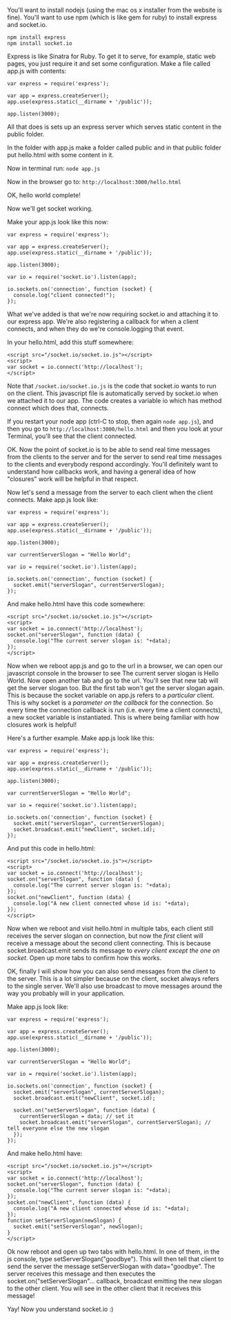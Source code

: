 You'll want to install nodejs (using the mac os x installer from the
website is fine). You'll want to use npm (which is like gem for ruby)
to install express and socket.io.

    npm install express
    npm install socket.io

Express is like Sinatra for Ruby. To get it to serve, for example,
static web pages, you just require it and set some configuration. Make
a file called app.js with contents:


    var express = require('express');

    var app = express.createServer();
    app.use(express.static(__dirname + '/public'));

    app.listen(3000);


All that does is sets up an express server which serves static content
in the public folder.

In the folder with app.js make a folder called public and in that
public folder put hello.html with some content in it.

Now in terminal run: `node app.js`

Now in the browser go to: `http://localhost:3000/hello.html`

OK, hello world complete!

Now we'll get socket working.

Make your app.js look like this now:


    var express = require('express');

    var app = express.createServer();
    app.use(express.static(__dirname + '/public'));

    app.listen(3000);

    var io = require('socket.io').listen(app);

    io.sockets.on('connection', function (socket) {
      console.log("client connected!");
    });


What we've added is that we're now requiring socket.io and attaching
it to our express app. We're also registering a callback for when a
client connects, and when they do we're console.logging that event.

In your hello.html, add this stuff somewhere:


    <script src="/socket.io/socket.io.js"></script>
    <script>
    var socket = io.connect('http://localhost');
    </script>


Note that `/socket.io/socket.io.js` is the code that socket.io wants to
run on the client. This javascript file is automatically served by
socket.io when we attached  it to our app. The code creates a variable
io which has method connect which does that, connects.

If you restart your node app (ctrl-C to stop, then again `node app.js`),
and then you go to `http://localhost:3000/hello.html` and then you look
at your Terminal, you'll see that the client connected.

OK. Now the point of socket.io is to be able to send real time
messages from the clients to the server and for the server to send
real time messages to the clients and everybody respond accordingly.
You'll definitely want to understand how callbacks work, and having a
general idea of how "closures" work will be helpful in that respect.

Now let's send a message from the server to each client when the
client connects. Make app.js look like:


    var express = require('express');

    var app = express.createServer();
    app.use(express.static(__dirname + '/public'));

    app.listen(3000);

    var currentServerSlogan = "Hello World";

    var io = require('socket.io').listen(app);

    io.sockets.on('connection', function (socket) {
      socket.emit("serverSlogan", currentServerSlogan);
    });


And make hello.html have this code somewhere:

    <script src="/socket.io/socket.io.js"></script>
    <script>
    var socket = io.connect('http://localhost');
    socket.on("serverSlogan", function (data) {
      console.log("The current server slogan is: "+data);
    });
    </script>


Now when we reboot app.js and go to the url in a browser, we can open
our javascript console in the browser to see The current server slogan
is Hello World. Now open another tab and go to the url. You'll see
that new tab will get the server slogan too. But the first tab won't
get the server slogan again. This is because the socket variable on
app.js refers to a *particular* client. This is why socket is a
*parameter on the callback* for the connection. So every time the
connection callback is run (i.e. every time a client connects), a new
socket variable is instantiated. This is where being familiar with how
closures work is helpful!

Here's a further example. Make app.js look like this:


    var express = require('express');

    var app = express.createServer();
    app.use(express.static(__dirname + '/public'));

    app.listen(3000);

    var currentServerSlogan = "Hello World";

    var io = require('socket.io').listen(app);

    io.sockets.on('connection', function (socket) {
      socket.emit("serverSlogan", currentServerSlogan);
      socket.broadcast.emit("newClient", socket.id);
    });


And put this code in hello.html:

    <script src="/socket.io/socket.io.js"></script>
    <script>
    var socket = io.connect('http://localhost');
    socket.on("serverSlogan", function (data) {
      console.log("The current server slogan is: "+data);
    });
    socket.on("newClient", function (data) {
      console.log("A new client connected whose id is: "+data);
    });
    </script>


Now when we reboot and visit hello.html in multiple tabs, each client
still receives the server slogan on connection, but now the *first*
client will receive a message about the second client connecting. This
is because socket.broadcast.emit sends its message to *every client
except the one on socket*. Open up more tabs to confirm how this
works.

OK, finally I will show how you can also send messages from the client
to the server. This is a lot simpler because on the client, socket
always refers to the single server. We'll also use broadcast to move
messages around the way you probably will in your application.

Make app.js look like:


    var express = require('express');

    var app = express.createServer();
    app.use(express.static(__dirname + '/public'));

    app.listen(3000);

    var currentServerSlogan = "Hello World";

    var io = require('socket.io').listen(app);

    io.sockets.on('connection', function (socket) {
      socket.emit("serverSlogan", currentServerSlogan);
      socket.broadcast.emit("newClient", socket.id);

      socket.on("setServerSlogan", function (data) {
        currentServerSlogan = data; // set it
        socket.broadcast.emit("serverSlogan", currentServerSlogan); // tell everyone else the new slogan
      });
    });


And make hello.html have:

    <script src="/socket.io/socket.io.js"></script>
    <script>
    var socket = io.connect('http://localhost');
    socket.on("serverSlogan", function (data) {
      console.log("The current server slogan is: "+data);
    });
    socket.on("newClient", function (data) {
      console.log("A new client connected whose id is: "+data);
    });
    function setServerSlogan(newSlogan) {
      socket.emit("setServerSlogan", newSlogan);
    }
    </script>


Ok now reboot and open up two tabs with hello.html. In one of them, in
the js console, type setServerSlogan("goodbye"). This will then tell
that client to send the server the message setServerSlogan with
data="goodbye". The server receives this message and then executes the
socket.on("setServerSlogan"... callback, broadcast emitting the new
slogan to the other client. You will see in the other client that it
receives this message!

Yay! Now you understand socket.io :)